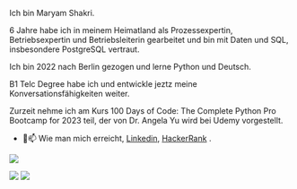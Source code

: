 
Ich bin Maryam Shakri.

6 Jahre habe ich in meinem Heimatland als Prozessexpertin, Betriebsexpertin und Betriebsleiterin gearbeitet und bin mit Daten und SQL, insbesondere PostgreSQL vertraut.

Ich bin 2022 nach Berlin gezogen und lerne Python und Deutsch.

B1 Telc Degree habe ich und entwickle jeztz meine Konversationsfähigkeiten weiter.

Zurzeit nehme ich am Kurs 100 Days of Code: The Complete Python Pro Bootcamp for 2023 teil, der von Dr. Angela Yu wird bei Udemy vorgestellt.

- 💞📫 Wie man mich erreicht, [Linkedin](https://www.linkedin.com/in/maryam-shakeri), [HackerRank](https://www.hackerrank.com/profile/Maria_Skr) .

<!---
M91skr/M91skr is a ✨ special ✨ repository because its README.md (this file) appears on your GitHub profile.
You can click the Preview link to take a look at your changes.
--->
![](http://github-profile-summary-cards.vercel.app/api/cards/profile-details?username=M91skr&theme=default)

![](http://github-profile-summary-cards.vercel.app/api/cards/repos-per-language?username=M91skr&theme=default)
![](http://github-profile-summary-cards.vercel.app/api/cards/stats?username=M91skr&theme=default)
